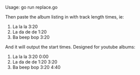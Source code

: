 Usage:
go run replace.go

Then paste the album listing in with track length times, ie:
1. La la la 3:20
2. La da de de 1:20
3. Ba beep bop 3:20

And it will output the start times. Designed for youtube albums:
1. La la la 3:20 0:00
2. La da de de 1:20 3:20
3. Ba beep bop 3:20 4:40

